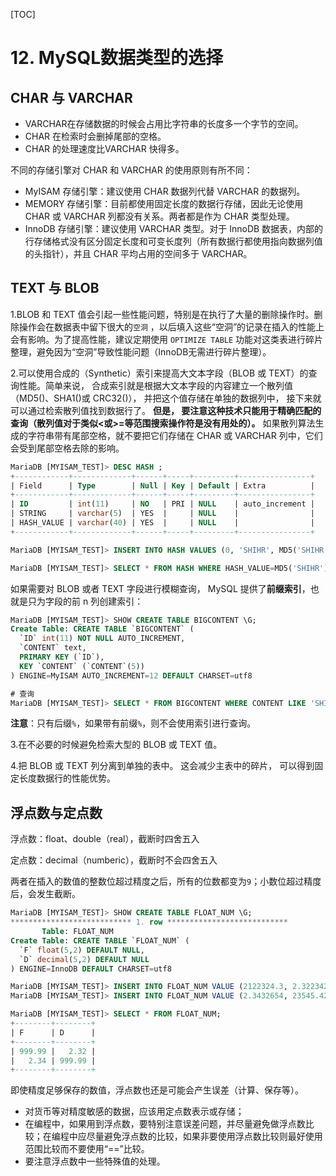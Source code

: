[TOC]

# 12. MySQL数据类型的选择

## CHAR 与 VARCHAR

- VARCHAR在存储数据的时候会占用比字符串的长度多一个字节的空间。
- CHAR 在检索时会删掉尾部的空格。
- CHAR 的处理速度比VARCHAR 快得多。

不同的存储引擎对 CHAR 和 VARCHAR 的使用原则有所不同：

- MyISAM 存储引擎：建议使用 CHAR 数据列代替 VARCHAR 的数据列。
- MEMORY 存储引擎：目前都使用固定长度的数据行存储，因此无论使用 CHAR 或 VARCHAR 列都没有关系。两者都是作为 CHAR 类型处理。
- InnoDB 存储引擎：建议使用 VARCHAR 类型。对于 InnoDB 数据表，内部的行存储格式没有区分固定长度和可变长度列（所有数据行都使用指向数据列值的头指针），并且 CHAR 平均占用的空间多于 VARCHAR。

## TEXT 与 BLOB

1.BLOB 和 TEXT 值会引起一些性能问题，特别是在执行了大量的删除操作时。删除操作会在数据表中留下很大的`空洞` ，以后填入这些“空洞”的记录在插入的性能上会有影响。为了提高性能，建议定期使用 `OPTIMIZE TABLE` 功能对这类表进行碎片整理，避免因为“空洞”导致性能问题（InnoDB无需进行碎片整理）。

2.可以使用合成的（Synthetic）索引来提高大文本字段（BLOB 或 TEXT）的查询性能。简单来说， 合成索引就是根据大文本字段的内容建立一个散列值（MD5()、SHA1()或 CRC32()）， 并把这个值存储在单独的数据列中， 接下来就可以通过检索散列值找到数据行了。 **但是， 要注意这种技术只能用于精确匹配的查询（散列值对于类似<或>=等范围搜索操作符是没有用处的）。** 如果散列算法生成的字符串带有尾部空格，就不要把它们存储在 CHAR 或 VARCHAR 列中，它们会受到尾部空格去除的影响。

```sql
MariaDB [MYISAM_TEST]> DESC HASH ;
+------------+-------------+------+-----+---------+----------------+
| Field      | Type        | Null | Key | Default | Extra          |
+------------+-------------+------+-----+---------+----------------+
| ID         | int(11)     | NO   | PRI | NULL    | auto_increment |
| STRING     | varchar(5)  | YES  |     | NULL    |                |
| HASH_VALUE | varchar(40) | YES  |     | NULL    |                |
+------------+-------------+------+-----+---------+----------------+

MariaDB [MYISAM_TEST]> INSERT INTO HASH VALUES (0, 'SHIHR', MD5('SHIHR'));

MariaDB [MYISAM_TEST]> SELECT * FROM HASH WHERE HASH_VALUE=MD5('SHIHR');
```

如果需要对 BLOB 或者 TEXT 字段进行模糊查询， MySQL 提供了**前缀索引**，也就是只为字段的前 n 列创建索引：

```sql
MariaDB [MYISAM_TEST]> SHOW CREATE TABLE BIGCONTENT \G;
Create Table: CREATE TABLE `BIGCONTENT` (
  `ID` int(11) NOT NULL AUTO_INCREMENT,
  `CONTENT` text,
  PRIMARY KEY (`ID`),
  KEY `CONTENT` (`CONTENT`(5))
) ENGINE=MyISAM AUTO_INCREMENT=12 DEFAULT CHARSET=utf8

# 查询
MariaDB [MYISAM_TEST]> SELECT * FROM BIGCONTENT WHERE CONTENT LIKE 'SHIHR%';
```

**注意**：只有后缀`%`，如果带有前缀`%`，则不会使用索引进行查询。

3.在不必要的时候避免检索大型的 BLOB 或 TEXT 值。

4.把 BLOB 或 TEXT 列分离到单独的表中。 这会减少主表中的碎片， 可以得到固定长度数据行的性能优势。

## 浮点数与定点数

浮点数：float、double（real），截断时四舍五入

定点数：decimal（numberic），截断时不会四舍五入

两者在插入的数值的整数位超过精度之后，所有的位数都变为`9`；小数位超过精度后，会发生截断。

```sql
MariaDB [MYISAM_TEST]> SHOW CREATE TABLE FLOAT_NUM \G;
*************************** 1. row ***************************
       Table: FLOAT_NUM
Create Table: CREATE TABLE `FLOAT_NUM` (
  `F` float(5,2) DEFAULT NULL,
  `D` decimal(5,2) DEFAULT NULL
) ENGINE=InnoDB DEFAULT CHARSET=utf8

MariaDB [MYISAM_TEST]> INSERT INTO FLOAT_NUM VALUE (2122324.3, 2.322342);
MariaDB [MYISAM_TEST]> INSERT INTO FLOAT_NUM VALUE (2.3432654, 23545.42);

MariaDB [MYISAM_TEST]> SELECT * FROM FLOAT_NUM;
+--------+--------+
| F      | D      |
+--------+--------+
| 999.99 |   2.32 |
|   2.34 | 999.99 |
+--------+--------+
```

即使精度足够保存的数值，浮点数也还是可能会产生误差（计算、保存等）。

- 对货币等对精度敏感的数据，应该用定点数表示或存储；
- 在编程中，如果用到浮点数，要特别注意误差问题，并尽量避免做浮点数比较；在编程中应尽量避免浮点数的比较，如果非要使用浮点数比较则最好使用范围比较而不要使用“==”比较。
- 要注意浮点数中一些特殊值的处理。

